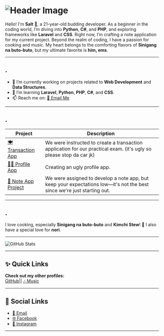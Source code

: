 # ![Header Image](https://via.placeholder.com/1200x300/f7e65b/ffffff?text=Welcome+to+My+GitHub+Profile)

Hello! I'm **Salt** 🧂, a 21-year-old budding developer. As a beginner in the coding world, I’m diving into **Python**, **C#**, and **PHP**, and exploring frameworks like **Laravel** and **CSS**. Right now, I’m crafting a note application for my current project. Beyond the realm of coding, I have a passion for cooking and music. My heart belongs to the comforting flavors of **Sinigang na buto-buto**, but my ultimate favorite is **him, ems**.

---

## .
- 🔭 I’m currently working on projects related to **Web Development** and **Data Structures**.
- 🌱 I’m learning **Laravel**, **Python**, **PHP**, **C#**, and **CSS**.
- 📫 Reach me on: [📧 Email Me](mailto:samlisingisaac28@gmail.com)

---

## .
| Project         | Description                                                          |
|------------------|----------------------------------------------------------------------|
| [🍽️ Transaction App](https://github.com/pintsizedsalt/Isaac-wad-practical-exam-bsis2.git) | We were instructed to create a transaction application for our practical exam. (it's ugly so please stop da car jk) |
| [🧑‍💻 Profile App](https://github.com/pintsizedsalt/profile-app.git) | Creating an ugly profile app.                                       |
| [📝 Note App Project](https://github.com/pintsizedsalt/backup-note-app.git) | We were assigned to develop a note app, but keep your expectations low—it's not the best since we're just starting out. |

---

## .
I love cooking, especially **Sinigang na buto-buto** and **Kimchi Stew**! 🍜 I also have a special love for **nori**.

---

![GitHub Stats](https://github-readme-stats.vercel.app/api?username=pintsizedsalt&show_icons=true&theme=radical)

---

## ✨ Quick Links
**Check out my other profiles:**  
[GitHub](https://github.com/pintsizedsalt)|| [🎶 Music](https://open.spotify.com/playlist/0y7wL49Vp65KhLrMpr47UT)

---

## 🔗 Social Links
- [📧 Email](mailto:samlisingisaac28@gmail.com)
- [🌐 Facebook](https://www.facebook.com/pintsizedsalts)
- [🧂 Instagram](https://www.instagram.com/pintsizedschel/)

---
